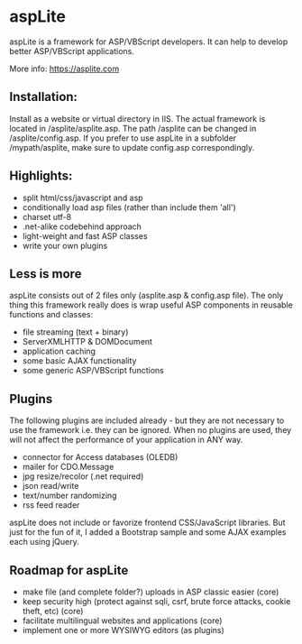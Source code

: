 # aspLite

aspLite is a framework for ASP/VBScript developers. It can help to develop better ASP/VBScript applications. 

More info: https://asplite.com

## Installation:

Install as a website or virtual directory in IIS. The actual framework is located in /asplite/asplite.asp. The path /asplite can be changed in /asplite/config.asp. If you prefer to use aspLite in a subfolder /mypath/asplite, make sure to update config.asp correspondingly.

## Highlights:

* split html/css/javascript and asp
* conditionally load asp files (rather than include them 'all')
* charset utf-8
* .net-alike codebehind approach
* light-weight and fast ASP classes
* write your own plugins

## Less is more

aspLite consists out of 2 files only (asplite.asp & config.asp file). The only thing this framework really does is wrap useful ASP components in reusable functions and classes:

* file streaming (text + binary)
* ServerXMLHTTP & DOMDocument
* application caching
* some basic AJAX functionality
* some generic ASP/VBScript functions

## Plugins

The following plugins are included already - but they are not necessary to use the framework i.e. they can be ignored. 
When no plugins are used, they will not affect the performance of your application in ANY way.

* connector for Access databases (OLEDB)
* mailer for CDO.Message
* jpg resize/recolor (.net required)
* json read/write
* text/number randomizing
* rss feed reader

aspLite does not include or favorize frontend CSS/JavaScript libraries. But just for the fun of it, 
I added a Bootstrap sample and some AJAX examples each using jQuery. 

## Roadmap for aspLite

* make file (and complete folder?) uploads in ASP classic easier (core)
* keep security high (protect against sqli, csrf, brute force attacks, cookie theft, etc) (core)
* facilitate multilingual websites and applications (core)
* implement one or more WYSIWYG editors (as plugins)
